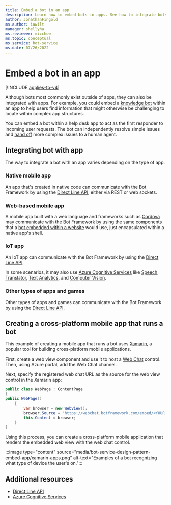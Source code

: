 ```yaml
---
title: Embed a bot in an app
description: Learn how to embed bots in apps. See how to integrate bots with native mobile apps, web-based mobile apps, IoT apps, and other app types. View sample code.
author: JonathanFingold
ms.author: iawilt
manager: shellyha
ms.reviewer: micchow
ms.topic: conceptual
ms.service: bot-service
ms.date: 07/26/2022
---
```


# Embed a bot in an app

[!INCLUDE [applies-to-v4](includes/applies-to-v4-current.md)]

Although bots most commonly exist outside of apps, they can also be integrated with apps. For example, you could embed a [knowledge bot](bot-service-design-pattern-knowledge-base.md) within an app to help users find information that might otherwise be challenging to locate within complex app structures.

You can embed a bot within a help desk app to act as the first responder to incoming user requests.
The bot can independently resolve simple issues and [hand off](bot-service-design-pattern-handoff-human.md) more complex issues to a human agent.

## Integrating bot with app

The way to integrate a bot with an app varies depending on the type of app.

### Native mobile app

An app that's created in native code can communicate with the Bot Framework by using the [Direct Line API][directLineAPI], either via REST or web sockets.

### Web-based mobile app

A mobile app built with a web language and frameworks such as [Cordova](https://cordova.apache.org/) may communicate with the Bot Framework by using the same components that a [bot embedded within a website](bot-service-design-pattern-embed-web-site.md) would use, just encapsulated within a native app's shell.

### IoT app

An IoT app can communicate with the Bot Framework by using the [Direct Line API][directLineAPI].

In some scenarios, it may also use [Azure Cognitive Services](https://www.microsoft.com/cognitive-services/) like [Speech](/azure/cognitive-services/speech-service/), [Translator](/azure/cognitive-services/translator/), [Text Analytics](/azure/cognitive-services/text-analytics/), and [Computer Vision](/azure/cognitive-services/computer-vision/).

### Other types of apps and games

Other types of apps and games can communicate with the Bot Framework by using the [Direct Line API][directLineAPI].

## Creating a cross-platform mobile app that runs a bot

This example of creating a mobile app that runs a bot uses [Xamarin](https://www.xamarin.com/), a popular tool for building cross-platform mobile applications.

First, create a web view component and use it to host a [Web Chat](https://github.com/Microsoft/BotFramework-WebChat) control. Then, using Azure portal, add the Web Chat channel.

Next, specify the registered web chat URL as the source for the web view control in the Xamarin app:

```csharp
public class WebPage : ContentPage
{
public WebPage()
    {
        var browser = new WebView();
        browser.Source = "https://webchat.botframework.com/embed/<YOUR SECRET KEY HERE>";
        this.Content = browser;
    }
}
```

Using this process, you can create a cross-platform mobile application that renders the embedded web view with the web chat control.

:::image type="content" source="media/bot-service-design-pattern-embed-app/xamarin-apps.png" alt-text="Examples of a bot recognizing what type of device the user's on.":::

## Additional resources

- [Direct Line API][directLineAPI]
- [Azure Cognitive Services](https://www.microsoft.com/cognitive-services/)

[directLineAPI]: https://docs.botframework.com/restapi/directline3/#navtitle
